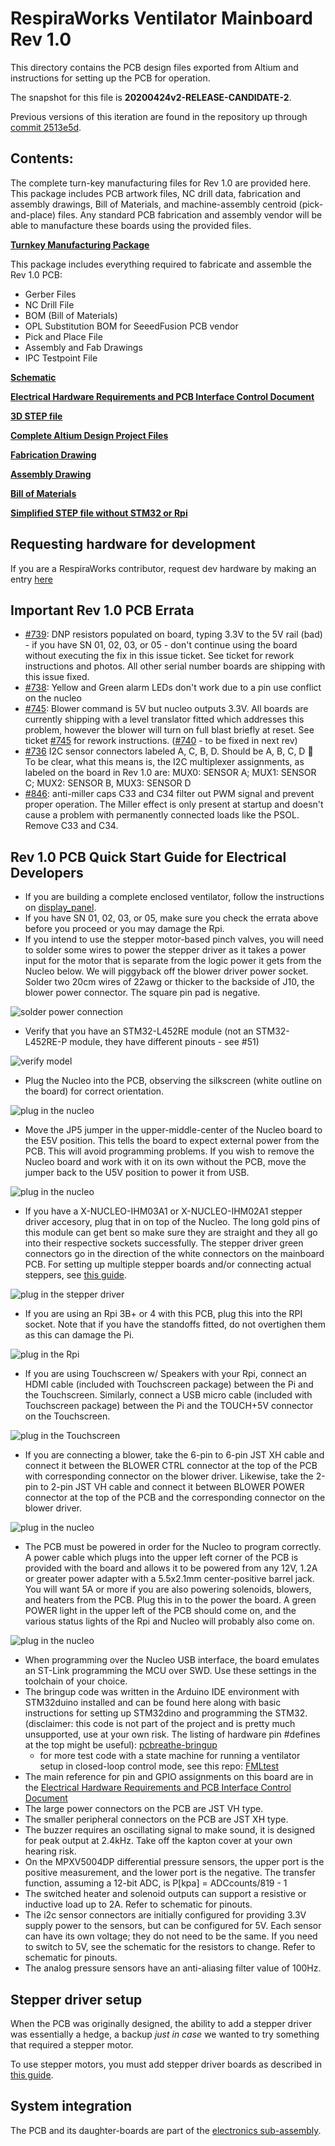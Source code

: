 # RespiraWorks Ventilator Mainboard Rev 1.0 

This directory contains the PCB design files exported from Altium and instructions for setting up the PCB for operation. 

The snapshot for this file is **20200424v2-RELEASE-CANDIDATE-2**.

Previous versions of this iteration are found in the repository up through
[commit 2513e5d](https://github.com/RespiraWorks/Ventilator/commit/2513e5da6fe3e8d02f5f1c38cb00bee6b4fabf3e).

## Contents:

The complete turn-key manufacturing files for Rev 1.0 are provided here. This package includes PCB artwork files, NC 
drill data, fabrication and assembly drawings, Bill of Materials, and machine-assembly centroid (pick-and-place) files.
Any standard PCB fabrication and assembly vendor will be able to manufacture these boards using the provided files.

**[Turnkey Manufacturing Package](20200424v2-RespiraWorks-Ventilator-Rev1.0-RC2-PKG-TURNKEY.zip)**

This package includes everything required to fabricate and assemble the Rev 1.0 PCB:
- Gerber Files
- NC Drill File
- BOM (Bill of Materials)
- OPL Substitution BOM for SeeedFusion PCB vendor
- Pick and Place File
- Assembly and Fab Drawings
- IPC Testpoint File

**[Schematic](20200424v2-RespiraWorks-Ventilator-Rev1.0-RC2-DWG-SCH.PDF)**

**[Electrical Hardware Requirements and PCB Interface Control Document](https://docs.google.com/spreadsheets/d/1JOSQKxkQxXJ6MCMDI9PwUQ6kiuGdujR4D6EJN9u2LWg/edit?usp=sharing)**

**[3D STEP file](20200424v2-RespiraWorks-Ventilator-Rev1.0-RC2-3D-STEP.step)**

**[Complete Altium Design Project Files](20200424v2-RespiraWorks-Ventilator-Rev1.0-RC2-PKG-DESIGN.zip)**

**[Fabrication Drawing](20200424v2-RespiraWorks-Ventilator-Rev1.0-RC2-DWG-FAB.PDF)**

**[Assembly Drawing](20200424v2-RespiraWorks-Ventilator-Rev1.0-RC2-DWG-ASSY.PDF)**

**[Bill of Materials](20200424v2-RespiraWorks-Ventilator-Rev1.0-RC2-ASSY-BOM.xls)**

**[Simplified STEP file without STM32 or Rpi](20200424v2-RespiraWorks-Ventilator-Rev1.0-RC2-3D-STEP-NO-PI-NO-STM.step)**


## Requesting hardware for development

If you are a RespiraWorks contributor, request dev hardware by making an entry
[here](https://docs.google.com/spreadsheets/d/1rf-cOTlQL_LnzrZq-64n7_R_pFyFMdCAxsPC65YqKUg/edit?usp=sharing)

## Important Rev 1.0 PCB Errata
* [#739](https://github.com/RespiraWorks/Ventilator/issues/739): DNP resistors populated on board, typing 3.3V to the 5V
  rail (bad) - if you have SN 01, 02, 03, or 05 - don't continue using the board without executing the fix in this issue
  ticket.  See ticket for rework instructions and photos.  All other serial number boards are shipping with this issue
  fixed.
* [#738](https://github.com/RespiraWorks/Ventilator/issues/738): Yellow and Green alarm LEDs don't work due to a pin use
  conflict on the nucleo
* [#745](https://github.com/RespiraWorks/Ventilator/issues/745): Blower command is 5V but nucleo outputs 3.3V.  All
  boards are currently shipping with a level translator fitted which addresses this problem, however the blower will
  turn on full blast briefly at reset.  See ticket [#745](https://github.com/RespiraWorks/Ventilator/issues/745) for rework instructions. ([#740](https://github.com/RespiraWorks/Ventilator/issues/740) - to be fixed in
  next rev)
* [#736](https://github.com/RespiraWorks/Ventilator/issues/736) I2C sensor connectors labeled A, C, B, D. Should be A,
  B, C, D :facepalm:  To be clear, what this means is, the I2C multiplexer assignments, as labeled on the board in Rev
  1.0 are: MUX0: SENSOR A; MUX1: SENSOR C; MUX2: SENSOR B, MUX3: SENSOR D
* [#846](https://github.com/RespiraWorks/Ventilator/issues/846): anti-miller caps C33 and C34 filter out PWM signal and
  prevent proper operation.  The Miller effect is only present at startup and doesn't cause a problem with permanently
  connected loads like the PSOL.  Remove C33 and C34.

## Rev 1.0 PCB Quick Start Guide for Electrical Developers
* If you are building a complete enclosed ventilator, follow the instructions on [display_panel](../../manufacturing/internals/display_panel/README.md).
* If you have SN 01, 02, 03, or 05, make sure you check the errata above before you proceed or you may damage the Rpi.
* If you intend to use the stepper motor-based pinch valves, you will need to solder some wires to power the stepper
  driver as it takes a power input for the motor that is separate  from the logic power it gets from the Nucleo below.
  We will piggyback off the blower driver power socket.  Solder two 20cm wires of 22awg or thicker to the backside of
  J10, the blower power connector. The square pin pad is negative.

![solder power connection](readme_photos/stepper_power.jpg)
* Verify that you have an STM32-L452RE module (not an STM32-L452RE-P module, they have different pinouts - see #51)

![verify model](readme_photos/IMG_9305.jpg)
* Plug the Nucleo into the PCB, observing the silkscreen (white outline on the board) for correct orientation.

![plug in the nucleo](readme_photos/IMG_9306.jpg)
* Move the JP5 jumper in the upper-middle-center of the Nucleo board to the E5V position.  This tells the board to
  expect external power from the PCB.  This will avoid programming problems.  If you wish to remove the Nucleo board
  and work with it on its own without the PCB, move the jumper back to the U5V position to power it from USB.

![plug in the nucleo](readme_photos/IMG_9289.jpg)
* If you have a X-NUCLEO-IHM03A1 or X-NUCLEO-IHM02A1 stepper driver accesory, plug that in on top of the Nucleo.  The
  long gold pins of this module can get bent so make sure they are straight and they all go into their respective
  sockets successfully.  The stepper driver green connectors go in the direction of the white connectors on the
  mainboard PCB.  For setting up multiple stepper boards and/or connecting actual steppers, see
  [this guide](../../manufacturing/internals/display_panel/electronics/stepper_drivers).

![plug in the stepper driver](readme_photos/IMG_9307.jpg)
* If you are using an Rpi 3B+ or 4 with this PCB, plug this into the RPI socket.  Note that if you have the standoffs
  fitted, do not overtighen them as this can damage the Pi.

![plug in the Rpi](readme_photos/IMG_9308.jpg)
* If you are using Touchscreen w/ Speakers with your Rpi, connect an HDMI cable (included with Touchscreen package)
  between the Pi and the Touchscreen.  Similarly, connect a USB micro cable (included with Touchscreen package) between
  the Pi and the TOUCH+5V connector on the Touchscreen.

![plug in the Touchscreen](readme_photos/IMG_9309.jpg)
* If you are connecting a blower, take the 6-pin to 6-pin JST XH cable and connect it between the BLOWER CTRL connector
  at the top of the PCB with corresponding connector on the blower driver.  Likewise, take the 2-pin to 2-pin JST VH
  cable and connect it between BLOWER POWER connector at the top of the PCB and the corresponding connector on the
  blower driver.

![plug in the nucleo](readme_photos/IMG_9311.jpg)
* The PCB must be powered in order for the Nucleo to program correctly.  A power cable which plugs into the upper left
  corner of the PCB is provided with the board and allows it to be powered from any 12V, 1.2A or greater power adapter
  with a 5.5x2.1mm center-positive barrel jack.  You will want 5A or more if you are also powering solenoids, blowers,
  and heaters from the PCB.  Plug this in to the power the board.  A green POWER light in the upper left of the PCB
  should come on, and the various status lights of the Rpi and Nucleo will probably also come on.

![plug in the nucleo](readme_photos/IMG_9312.jpg)
* When programming over the Nucleo USB interface, the board emulates an ST-Link programming the MCU over SWD.  Use these
  settings in the toolchain of your choice.
* The bringup code was written in the Arduino IDE environment with STM32duino installed and can be found here along with
  basic instructions for setting up STM32dino and programming the STM32. (disclaimer: this code is not part of the
  project and is pretty much unsupported, use at your own risk.  The listing of hardware pin #defines at the top might
  be useful): [pcbreathe-bringup](https://github.com/inceptionev/pcbreathe-bringup)
    * for more test code with a state machine for running a ventilator setup in closed-loop control mode,
      see this repo: [FMLtest](https://github.com/inceptionev/FMLtest)
* The main reference for pin and GPIO assignments on this board are in the
  [Electrical Hardware Requirements and PCB Interface Control Document](https://docs.google.com/spreadsheets/d/1JOSQKxkQxXJ6MCMDI9PwUQ6kiuGdujR4D6EJN9u2LWg/edit?usp=sharing)
* The large power connectors on the PCB are JST VH type.
* The smaller peripheral connectors on the PCB are JST XH type.
* The buzzer requires an oscillating signal to make sound, it is designed for peak output at 2.4kHz.  Take off the
  kapton cover at your own hearing risk.
* On the MPXV5004DP differential pressure sensors, the upper port is the positive measurement, and the lower port is the
  negative.  The transfer function, assuming a 12-bit ADC, is P[kpa] = ADCcounts/819 - 1
* The switched heater and solenoid outputs can support a resistive or inductive load up to 2A.  Refer to schematic for
  pinouts.
* The i2c sensor connectors are initially configured for providing 3.3V supply power to the sensors, but can be
  configured for 5V.  Each sensor can have its own voltage; they do not need to be the same.  If you need to switch to
  5V, see the schematic for the resistors to change.  Refer to schematic for pinouts.
* The analog pressure sensors have an anti-aliasing filter value of 100Hz.

## Stepper driver setup

When the PCB was originally designed, the ability to add a stepper driver was essentially a hedge, a backup *just in
case* we wanted to try something that required a stepper motor.

To use stepper motors, you must add stepper driver boards as described in
[this guide](../../manufacturing/internals/display_panel/electronics/stepper_drivers).

## System integration

The PCB and its daughter-boards are part of the
[electronics sub-assembly](../../manufacturing/internals/display_panel/electronics).


